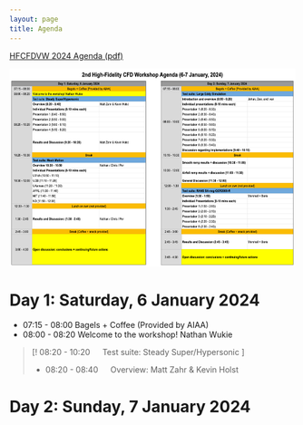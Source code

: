 ```yaml
---
layout: page
title: Agenda
---
```


[HFCFDVW 2024 Agenda (pdf)](resources/HFCFDVW2024_Agenda.pdf)

<center>
<img src="/resources/HFCFDVW2024_Agenda.png" height="350"> 
</center>




# Day 1: Saturday, 6 January 2024


- 07:15 - 08:00     Bagels + Coffee (Provided by AIAA)
- 08:00 - 08:20     Welcome to the workshop! Nathan Wukie



> [! 08:20 - 10:20  &emsp; Test suite: Steady Super/Hypersonic ]
>
> - 08:20 - 08:40   &emsp; Overview: Matt Zahr & Kevin Holst
>
>












# Day 2: Sunday, 7 January 2024
